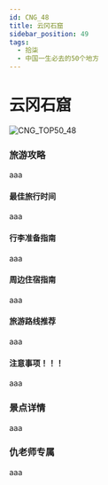 ```yaml
---
id: CNG_48
title: 云冈石窟
sidebar_position: 49
tags:
  - 拾柒
  - 中国一生必去的50个地方
---
```


# 云冈石窟

![CNG\_TOP50\_48](https://github.com/AzraelQAQ/my-docusaurus-site/blob/master/img/love/CNG\_TOP50/48.png)

### 旅游攻略

aaa

#### 最佳旅行时间

aaa

#### 行李准备指南

aaa

#### 周边住宿指南

aaa

#### 旅游路线推荐

aaa

#### 注意事项！！！

aaa

### 景点详情

aaa

### 仇老师专属

aaa
